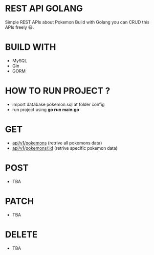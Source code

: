 # REST API GOLANG
Simple REST APIs about Pokemon Build with Golang you can CRUD this APIs freely 😃.
# BUILD WITH
- MySQL
- Gin
- GORM

# HOW TO RUN PROJECT ?
- Import database pokemon.sql at folder config
- run project using <b>go run main.go</b>

# GET
- [api/v1/pokemons](https://pokemon-api-go.herokuapp.com/api/v1/pokemons) (retrive all pokemons data)
- [api/v1/pokemons/:id](https://pokemon-api-go.herokuapp.com/api/v1/pokemons/23)  (retrive specific pokemon data)

# POST
- TBA

# PATCH 
- TBA

# DELETE
- TBA